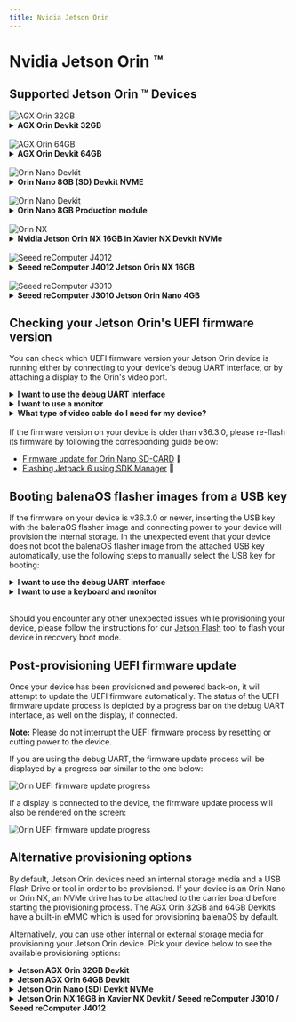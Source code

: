 ```yaml
---
title: Nvidia Jetson Orin
---
```


# Nvidia Jetson Orin &trade;

## Supported Jetson Orin &trade; Devices 

<img class="jetson-thumb" src="/img/jetson-orin/AGX_Orin_Perspective_thumb.webp" alt="AGX Orin 32GB">
<details>
<summary><b>AGX Orin Devkit 32GB</b></summary>

#### Nvidia Jetson AGX Orin Devkit 32GB
The Nvidia Jetson AGX Orin 32GB development kit can be identified by the label printed on the inside bottom of the unit as shown. It mentions part number 975-13730-0000-000 but does not actually say 32GB.

<br>

![AGX Orin Devkit 32GB wide shot](/img/jetson-orin/AGX-Orin-64-wide2.webp)


![AGX Orin Devkit 32GB close up](/img/jetson-orin/AGX_Orin_32GB_Devkit_975-13730-0000-000.webp)

This device exposes a debug UART interface over the microUSB port. From Linux machines, the serial connection can be accessed using <code>minicom -D /dev/ttyACM0</code>. It also offers one Display Port for video output.

The default internal storage used for provisioning balenaOS is the AGX Orin 32GB's on-board eMMC. Currently, the eMMC is the only internal storage supported for this device on balenaOS.

<br>
</details>

<br>
<img class="jetson-thumb" src="/img/jetson-orin/AGX_Orin_Perspective_thumb.webp" alt="AGX Orin 64GB">
<details>
<summary><b>AGX Orin Devkit 64GB</b></summary>

#### Nvidia Jetson AGX Orin Devkit 64GB
The Nvidia Jetson AGX Orin 64 GB development kit also has a label on the inside bottom as shown. It mentions part number 945-13730-0050-000 and reads “Jetson AGX Orin 64GB Developer Kit”.
<br>

![AGX Orin Devkit 64GB wide shot](/img/jetson-orin/AGX-Orin-64-wide.webp)

![AGX Orin Devkit 64GB close up](/img/jetson-orin/orin-64GB-close.webp)

This device exposes a debug UART interface over the microUSB port. From Linux machines, the serial connection can be accessed using <code>minicom -D /dev/ttyACM0</code>. It also offers one Display Port for video output.

The default internal storage used for provisioning balenaOS is the AGX Orin 64GB's on-board eMMC. If instead you would like to use an NVMe drive as main storage, please consult the OS installer [target_devices][installer.target_devices] configuration option or the [alternative provisioning options](#alternative-provisioning-options) section.

</details>

<br>
<img class="jetson-thumb" src="/img/jetson-orin/Orin_Nano_Devkit_thumb.webp" alt="Orin Nano Devkit">
<details>
<summary><b>Orin Nano 8GB (SD) Devkit NVME</b></summary>
<br>

#### Nvidia Jetson Orin Nano 8GB (SD) Devkit NVMe

![AGX Orin Nano 8GB  wide shot](/img/jetson-orin/Orin_Nano_Devkit.webp)

The Orin Nano 8GB SD module has the part number 900-13767-0050-000. This number may not be printed on some modules, however, the part can be distinguished by having an SD-CARD slot.

![AGX Orin Nano 8GB SD card slot](/img/jetson-orin/Nano_SD_in_Devkit.webp)
<br>
![AGX Orin Nano 8GB SOM card slot](/img/jetson-orin/Nano_8GB_Devkit_SOM_900-13767-0050-000.webp)

The carrier board exposes a debug interface on the UART TXD, UART RXD and GND pins, which are located underneath the Orin module. Additionally, a monitor can be connected to the board's Display Port.

The default internal storage used for provisioning balenaOS on the Orin Nano 8GB (SD) Devkit is an NVMe drive, which needs to be attached to the carrier board prior to booting the flasher USB key. If instead you would like to use other media, like for example an SD card as main storage, please consult the OS installer [target_devices][installer.target_devices] configuration option or the [alternative provisioning options](#alternative-provisioning-options) section.

</details>

<br>
<img class="jetson-thumb" src="/img/jetson-orin/Orin_Nano_Production_module_in_Orin_Nano_devkit_white_background_thumb.webp" alt="Orin Nano Devkit">
<details>
<summary><b>Orin Nano 8GB Production module</b></summary>

#### Nvidia Jetson Orin Nano 8GB Production module

The Orin Nano production module has the part number 900-13767-0030-000, which can be observed on the bottom. The main difference from the Orin Nano SD - 900-13767-0050-000 - is that it does not have an SD card slot. This module can be used with a Jetson Orin Nano Devkit carrier board, along with the balenaOS image for the Jetson Orin Nano 8GB (SD) Devkit, provided that the corresponding kernel device-tree is configured in your balena-cloud device configuration page.

![AGX Orin Nano 8GB](/img/jetson-orin/Nano_8GB_Production_SOM_900-13767-0030-000.webp)
<br>
![AGX Orin Nano 8GB SOM](/img/jetson-orin/Nano_8GB_Production_SOM_900-13767-0030-000_closeup.webp)

This module can be used with the carrier board provided by the Orin Nano Devkit, which exposes a debug interface on the UART TXD, UART RXD and GND pins. The UART pins are located underneath the Orin module. Additionally, a monitor can be connected to the board's Display Port.

The default internal storage used for provisioning balenaOS on the Orin Nano Production module is an NVMe drive, which needs to be attached to the carrier board prior to booting via a USB flash drive containing the balenaOS flasher image. If instead you would like to use other media, like for example an SSD as main storage, please consult the OS installer [target_devices][installer.target_devices] configuration option or the [alternative provisioning options](#alternative-provisioning-options) section.
</details>

<br>
<img class="jetson-thumb" src="/img/jetson-orin/Jetson_Orin_NX_in_Xavier_NX_Devkit_thumb.webp" alt="Orin NX">
<details>
<summary><b>Nvidia Jetson Orin NX 16GB in Xavier NX Devkit NVMe</b></summary>

#### Nvidia Jetson Orin NX 16GB in Xavier NX Devkit NVME

![AGX Orin NX 16GB SOM](/img/jetson-orin/Orin_NX_16GB_SOM_900-13767-0000-000.webp)
<br>
Part number 900-13767-0000-000 is printed on the right side of the SOM bottom side, and can only be observed if the module is taken out of the devkit:

![AGX Orin NX 16GB SOM close up](/img/jetson-orin/Orin_NX_16GB_SOM_900-13767-0000-000_closeup.webp)

The Jetson Orin NX 16GB module can be used with the Xavier NX Devkit, which exposes a debug interface on the UART TXD, UART RXD and GND pins. The UART pins are located underneath the Orin NX module. Additionally, a monitor can be connected to the board's HDMI port.

The default internal storage used for provisioning balenaOS on the Jetson Orin NX 16GB is an NVME drive, which needs to be attached to the carrier board prior to booting via a USB flash drive containing the balenaOS flasher image. If instead you would like to use other media, like for example an SSD as main storage, please consult the OS installer [target_devices][installer.target_devices] configuration option or the [alternative provisioning options](#alternative-provisioning-options) section.
</details>

<br>
<img class="jetson-thumb" src="/img/jetson-orin/J4012_thumb.webp" alt="Seeed reComputer J4012">
<details>
<summary><b>Seeed reComputer J4012 Jetson Orin NX 16GB</b></summary>
<br>

#### Seeed reComputer J4012 Jetson Orin NX 16GB

The device has the Seeed Studio logo on the back, and the following sticker on the bottom:

![J4012 Case](/img/jetson-orin/J4012_case.webp)

The SOM in the Seeed reComputer J4012 is a Jetson Orin NX 16GB, which has the part number 900-13767-0000-000. The J401 carrier board exposes a debug interface on the UART TXD, UART RXD and GND pins, which are located underneath the Orin NX SOM. Additionally, a monitor can be connected to the board's HDMI Port.

The default internal storage used for provisioning balenaOS on the Seeed reComputer J4012 Jetson Orin NX 16GB is an NVME drive, which needs to be attached to the carrier board prior to booting via a USB flash drive containing the balenaOS flasher image. If instead you would like to use other media, like for example an SSD as main storage, please consult the OS installer [target_devices][installer.target_devices] configuration option or the [alternative provisioning options](#alternative-provisioning-options) section.
</details>

<br>
<img class="jetson-thumb" src="/img/jetson-orin/j3010_thumb.webp" alt="Seeed reComputer J3010">
<details>
<summary><b>Seeed reComputer J3010 Jetson Orin Nano 4GB</b></summary>

#### Seeed reComputer J3010 Jetson Orin Nano 4GB

The device has the Seeed Studio logo on the back, and the following sticker on the bottom:

![J3010 Case](/img/jetson-orin/J3010_case.webp)

The SOM in the Seeed reComputer J3010 is a Jetson Orin Nano 4GB, which has the part number 900-13767-0040-000. This part number can be found on the bottom of the SOM, if it is taken out of the carrier board:

![J3010 SOM](/img/jetson-orin/Nano_4GB_SOM_900-13767-0040-000.webp)

![J3010 SOM](/img/jetson-orin/Nano_4GB_SOM_900-13767-0040-000_closeup.webp)

The J401 carrier board included in the full reComputer J3010 system exposes a debug interface on the UART TXD, UART RXD and GND pins, which are located underneath the Orin Nano SOM. Additionally, a monitor can be connected to the board's HDMI Port.

The default internal storage used for provisioning balenaOS on the Seeed reComputer J4012 Jetson Orin NX 16GB is an NVME drive, which needs to be attached to the carrier board prior to booting via a USB flash drive containing the balenaOS flasher image. If instead you would like to use other media, like for example an SSD as main storage, please consult the OS installer [target_devices][installer.target_devices] configuration option or the [alternative provisioning options](#alternative-provisioning-options) section below.
</details>

## Checking your Jetson Orin's UEFI firmware version

You can check which UEFI firmware version your Jetson Orin device is running either by connecting to your device's debug UART interface, or by attaching a display to the Orin's video port.

<details>
<summary><b>I want to use the debug UART interface</b></summary>
<br>

<p>If you are using the <b>Jetson Orin Nano Devkit</b>, <b>Jetson Orin NX</b>, the <b>Seeed J3010</b> or <b>Seeed J4010</b> you will need a USB to TTL converter cable. The USB to TTL converter's pins need to be connected to the UART TXD, UART RXD and GND pins on the Jetson carrier board, which are located underneath the Orin module. The other end of the cable should be plugged into the USB port of your host/development PC. Your host PC can connect to the Jetson device using a serial communication program like <code>minicom</code> </p>

![Orin Nano Devkit pinout location](/img/jetson-orin/Nano_pinout_with_module_square.webp)

![Orin Nano Devkit UART pins](/img/jetson-orin/Nano_pinout_close_square.webp)

<p>On <b>Jetson AGX Orin 32GB</b> and <b>Jetson AGX Orin 64GB</b> Devkits, the debug UART interface is available through the micro-USB interface, when the device is powered on. Connect the other end of the micro-usb cable to your host/development PC. If your host is running Linux, the serial connection to the Jetson device can be accessed using <code>minicom -D /dev/ttyACM0</code>.</p>

![AGX Orin microUSB debug port](/img/jetson-orin/AGX_Orin_DP_microUSB_square.webp)

<p>If you are using the UART interface, the UEFI firmware version will be printed in the boot sequence logs:</p>

![Orin UEFI uart logs](/img/jetson-orin/jetson_orin_uefi_version_uart_logs.webp)

<p>Alternatively, if booting is stopped in the UEFI menu by pressing <code>Esc</code>, the firmware version will be printed in the top-left corner:</p>

![Orin UEFI uart logs](/img/jetson-orin/jetson_orin_uart_uefi_menu.webp)

<p>If instead you would like to use a monitor and a keyboard, please expand the section below. </p>

</details>


<details>
<summary><b>I want to use a monitor</b></summary>
<br>

<p>If your Jetson Orin is connected to a monitor, the UEFI firmware version will be displayed at the top of the screen:</p>

![Orin UEFI display menu](/img/jetson-orin/jetson_orin_interrupt_booting_uefi.webp)

</details>

<details>
    <summary><b>What type of video cable do I need for my device?</b></summary>
    <br>
    A Display Port cable or Display Port to HDMI adapter is necessary on the following devices:<br>
      * Jetson AGX Orin 32GB<br>
      * Jetson AGX Orin 64GB<br>
      * Jetson Orin Nano Devkit<br>
    <br>
    An HDMI cable is required for:<br>
      * Jetson Orin NX in Xavier NX Devkit<br>
      * Seeed J3010<br>
      * Seeed J4012<br>
</details>

<br>
If the firmware version on your device is older than v36.3.0, please re-flash its firmware by following the corresponding guide below:

- [Firmware update for Orin Nano SD-CARD](https://developer.nvidia.com/embedded/learn/get-started-jetson-orin-nano-devkit#firmware) &#x1F517;
- [Flashing Jetpack 6 using SDK Manager](https://developer.ridgerun.com/wiki/index.php/JetPack_6_Migration_and_Developer_Guide/Installing_JetPack_6/Flashing_with_SDK_Manager) &#x1F517;

## Booting balenaOS flasher images from a USB key

If the firmware on your device is v36.3.0 or newer, inserting the USB key with the balenaOS flasher image and connecting power to your device will provision the internal storage.
In the unexpected event that your device does not boot the balenaOS flasher image from the attached USB key automatically, use the following steps to manually select the USB key for booting:

<details>
<summary><b>I want to use the debug UART interface</b></summary>
<br>

<p>1) If you are using the <b>Jetson Orin Nano Devkit</b>, <b>Jetson Orin NX</b>, the <b>Seeed J3010</b> or <b>Seeed J4010</b> you will need a USB to TTL converter cable. The USB to TTL converter's pins need to be connected to the UART TXD, UART RXD and GND pins on the Jetson carrier board, which are located underneath the Orin module. The other end of the cable should be plugged into the USB port of your host/development PC. Your host PC can connect to the Jetson device using a serial communication program like <code>minicom</code>

![Orin Nano Devkit pinout location](/img/jetson-orin/Nano_pinout_with_module_square.webp)

![Orin Nano Devkit UART pins](/img/jetson-orin/Nano_pinout_close_square.webp)

</p>

<p>On <b>Jetson AGX Orin 32GB</b> and <b>Jetson AGX Orin 64GB</b> Devkits, the debug UART interface is available through the micro-USB interface, when the device is powered on. Connect the other end of the micro-usb cable to your host/development PC. If your host is running Linux, the serial connection to the Jetson device can be accessed using <code>minicom -D /dev/ttyACM0</code>.</code>.

![AGX Orin microUSB debug port](/img/jetson-orin/AGX_Orin_DP_microUSB_square.webp)

</p>

<p>2) Power on the device and press <code>Esc</code> when prompted by the UEFI firmware, or <code>F11</code> to enter the Boot Manager Menu directly.<br> 

![Orin UEFI boot menu UART](/img/jetson-orin/interrupt_boot_uart.webp)

<p>If <code>Esc</code> was pressed, navigate to the Boot Manager Menu</p>

![Orin UEFI Boot Manager on UART](/img/jetson-orin/boot_manager_uart.webp)

<p>3) Select the attached USB device as boot media</p>

![Orin UEFI USB boot](/img/jetson-orin/usb_device.webp)

<p>4) Your device should boot from the attached USB key and provision the internal storage. Once provisioning is complete and the device shuts down, the USB key can be unplugged.</p>

</details>

<details>
<summary><b>I want to use a keyboard and monitor</b></summary>
<br>
1) Attach a USB keyboard and a monitor to the device.<br>
2) Power on the device and press <code>Esc</code> when prompted by the UEFI firmware, or <code>F11</code> to enter the Boot Manager Menu directly.<br>

![Interrupting boot in UEFI](/img/jetson-orin/jetson_orin_interrupt_booting_uefi.webp)

![UEFI Boot Manager](/img/jetson-orin/jetson_orin_uefi_boot_manager.webp)

3) Select the attached USB key as boot media:

![UEFI Boot from USB Key](/img/jetson-orin/jetson_orin_uefi_usb_key.webp)

4) Your device should boot from the attached USB key and provision the internal storage. Once provisioning is complete and the device shuts down, the USB key can be unplugged.<br>
</details>
<br>

Should you encounter any other unexpected issues while provisioning your device, please follow the instructions for our <a href="https://github.com/balena-os/jetson-flash">Jetson Flash</a> tool to flash your device in recovery boot mode.


## Post-provisioning UEFI firmware update

Once your device has been provisioned and powered back-on, it will attempt to update the UEFI firmware automatically.
The status of the UEFI firmware update process is depicted by a progress bar on the debug UART interface, as well on the display, if connected.

__Note:__ Please do not interrupt the UEFI firmware process by resetting or cutting power to the device.

If you are using the debug UART, the firmware update process will be displayed by a progress bar similar to the one below:
                                                                                                                                               
![Orin UEFI firmware update progress](/img/jetson-orin/post_provisioning_uefi_firmware_update.webp)

If a display is connected to the device, the firmware update process will also be rendered on the screen:

![Orin UEFI firmware update progress](/img/jetson-orin/jetson_orin_uefi_firmware_update.webp)


## Alternative provisioning options

By default, Jetson Orin devices need an internal storage media and a USB Flash Drive or tool in order to be provisioned. If your device is an Orin Nano or Orin NX, an NVMe drive has to be attached to the
carrier board before starting the provisioning process. The AGX Orin 32GB and 64GB Devkits have a built-in eMMC which is used for provisioning balenaOS by default.

Alternatively, you can use other internal or external storage media for provisioning your Jetson Orin device. Pick your device below to see the available provisioning options:

<details>
<summary><b>Jetson AGX Orin 32GB Devkit</b></summary>
Currently, the Jetson AGX Orin 32GB can be provisioned with balenaOS on the eMMC only, by using the <a href="https://github.com/balena-os/jetson-flash">Jetson Flash</a> tool.
</details>

<details>
<summary><b>Jetson AGX Orin 64GB Devkit</b></summary>

The default internal storage used for provisioning balenaOS is the AGX Orin 64GB's on-board eMMC.

  - If you would like to use a USB key to flash an NVME drive attached to your Jetson AGX Orin 64GB instead of the on-board eMMC, use the [installer.target_devices][installer.target_devices] configuration option in the flasher USB key's [config.json][config_json] to specify the NVME as target medium:

  ```json
  "installer": {
      "target_devices":"nvme0n1"
  }
  ```

  - If you would like the same USB Key or NVMe on which the balenaOS flasher image has been written to be used as both install and boot media, use both the [installer.migrate][installer.migrate] and [installer.target_devices][installer.target_devices] configuration options:
  ```json
  "installer": {
      "migrate": {
        "force": true
      },
      "target_devices":"sda nvme0n1"
  }
  ```

  The first medium found in the `target_devices` list will be used.
<details>
  <summary><b>How do I set this configuration in my balenaOS image?</b></summary>

  1) Make sure you have <a href="https://jqlang.org/download/">jq</a> and the <a href="https://docs.balena.io/reference/balena-cli/latest/">balena CLI</a> installed on your host/development PC. You can obtain it from <a href="https://github.com/balena-io/balena-cli">here</a>.

  2) Download the balenaOS image from the balenaCloud dashboard or use the balena CLI to obtain one:
  
  ```shell
  balena os download jetson-agx-orin-devkit-64gb -o balena.img
  ```
  
  3) Download a configuration file from your balenaCloud dashboard or generate a new one using the balena CLI:
  
  ```shell
  balena config generate --fleet balena_cloud_org/balena_cloud_fleet --version 6.4.0 --network ethernet --appUpdatePollInterval 10 --output config.json
  ``` 
  
  4) Depending on your desired provisioning setup, set one or more of the available installer options:
  
  ```shell
  tmp=$(mktemp)
  jq '.installer.migrate.force |= true' config.json > ${tmp}
  mv ${tmp} config.json
  ```
  
  ```shell
  tmp=$(mktemp)
  jq '.installer.target_devices |= "sda nvme0n1"' config.json > ${tmp}
  mv ${tmp} config.json
  ```
  
  5) Use the balena CLI to inject the modified configuration file in the newly downloaded image:
  ```shell
  sudo balena config inject config.json -d balena.img
  ```
  
  6) Write the balenaOS image (balena.img) to your USB flash drive or NVMe. We recommend using <a href="https://etcher.balena.io">Etcher</a>.
  </details>

</details>
  
<details>
<summary><b>Jetson Orin Nano (SD) Devkit NVMe</b></summary>

  - If you would like to use a USB flash drive to flash an NVMe drive attached to your Jetson Orin Nano (SD) Devkit NVMe, simply insert the USB flash drive into your device and connect power to the board.

  - If you would like the same SD-Card, USB flash drive or NVMe on which the balenaOS flasher image has been written to be used as both install and boot media, use both the [installer.migrate][installer.migrate] and [installer.target_devices][installer.target_devices] configuration options:

  ```json
  "installer": {
      "migrate": {
        "force": true
      },
      "target_devices":"mmcblk0 sda nvme0n1"
  }
  ```

  The first medium found in the `target_devices` list will be used.
<details>
  <summary><b>How do I set this configuration in my balenaOS image?</b></summary>

  1) Make sure you have <a href="https://jqlang.org/download/">jq</a> and the <a href="https://docs.balena.io/reference/balena-cli/latest/">balena CLI</a> installed on your host/development PC. You can obtain it from <a href="https://github.com/balena-io/balena-cli">here</a>.

  2) Download the balenaOS image from the balenaCloud dashboard or use the balena CLI to obtain one:
  
  ```shell
  balena os download jetson-orin-nano-devkit-nvme -o balena.img
  ```
  
  3) Download a configuration file from your balenaCloud dashboard or generate a new one using the balena CLI:
  
  ```shell
  balena config generate --fleet balena_cloud_org/balena_cloud_fleet --version 6.4.0 --network ethernet --appUpdatePollInterval 10 --output config.json
  ``` 
  
  4) Depending your desired provisioning setup, set one or more of the available installer options:
  
  ```shell
  tmp=$(mktemp)
  jq '.installer.migrate.force |= true' config.json > ${tmp}
  mv ${tmp} config.json
  ```
  
  ```shell
  tmp=$(mktemp)
  jq '.installer.target_devices |= "mmcblk0 sda nvme0n1"' config.json > ${tmp}
  mv ${tmp} config.json
  ```
  
  5) Use the balena CLI to inject the modified configuration file in the newly downloaded image:
  ```shell
  sudo balena config inject config.json -d balena.img
  ```
  
  6) Write the balenaOS image (balena.img) to your SD-CARD, USB flash drive or NVMe. We recommend using <a href="https://etcher.balena.io">Etcher</a>.
</details>
</details>

<details>
<summary><b>Jetson Orin NX 16GB in Xavier NX Devkit / Seeed reComputer J3010 / Seeed reComputer J4012</b></summary>

  - If you would like to use a USB flash drive an NVME drive attached to your device, simply insert the USB flash drive and connect power to the board.

  - If you would like the same USB Key or NVMe on which the balenaOS flasher image has been written to be used as both install and boot media, use both the [installer.migrate][installer.migrate] and [installer.target_devices][installer.target_devices] configuration options:

  ```json
  "installer": {
      "migrate": {
        "force": true
      },
      "target_devices":"mmcblk0 sda nvme0n1"
  }
  ```
  The first medium found in the `target_devices` list will be used.
  <details>
  <summary><b>How do I set this configuration in my balenaOS image?</b></summary>

  1) Make sure you have <a href="https://jqlang.org/download/">jq</a> and the <a href="https://docs.balena.io/reference/balena-cli/latest/">balena CLI</a> installed on your host/development PC. You can obtain it from <a href="https://github.com/balena-io/balena-cli">here</a>.

  2) Download the balenaOS image from the balenaCloud dashboard or use the balena CLI to obtain one. Use the <a href="https://docs.balena.io/reference/hardware/devices/">balena device type list</a> to obtain the device-type SLUG (machine name).
  
  ```shell
  balena os download <device-type slug> -o balena.img
  ```
  
  3) Download a configuration file from your balenaCloud dashboard or generate a new one using the balena CLI:
  
  ```shell
  balena config generate --fleet balena_cloud_org/balena_cloud_fleet --version 6.4.0 --network ethernet --appUpdatePollInterval 10 --output config.json
  ``` 
  
  4) Depending your desired provisioning setup, set one or more of the available installer options:
  
  ```shell
  tmp=$(mktemp)
  jq '.installer.migrate.force |= true' config.json > ${tmp}
  mv ${tmp} config.json
  ```
  
  ```shell
  tmp=$(mktemp)
  jq '.installer.target_devices |= "sda nvme0n1"' config.json > ${tmp}
  mv ${tmp} config.json
  ```
  
  5) Use the balena CLI to inject the modified configuration file in the newly downloaded image:
  ```shell
  sudo balena config inject config.json -d balena.img
  ```
  
  6) Write the balenaOS image (balena.img) to your USB flash drive or NVMe. We recommend using <a href="https://etcher.balena.io">Etcher</a>.
</details>
</details>

[installer.target_devices]:/reference/OS/configuration/#target_devices

[installer.migrate]:/reference/OS/configuration/#migrate

[config_json]:/reference/OS/configuration/#about-configjson

